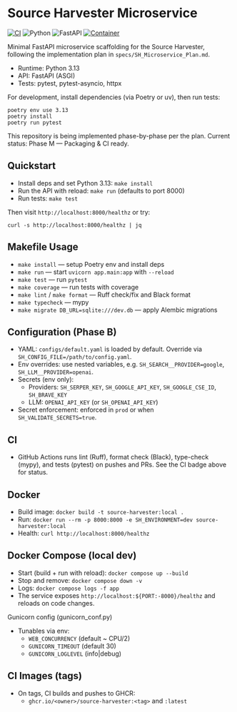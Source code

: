 # Source Harvester Microservice

[![CI](https://github.com/hopchouinard/1-source_harvester/actions/workflows/ci.yml/badge.svg)](https://github.com/hopchouinard/1-source_harvester/actions/workflows/ci.yml)
![Python](https://img.shields.io/badge/Python-3.13-blue)
![FastAPI](https://img.shields.io/badge/FastAPI-ASGI-brightgreen)
[![Container](https://img.shields.io/badge/Container-GHCR-informational)](https://ghcr.io/hopchouinard/source-harvester)

Minimal FastAPI microservice scaffolding for the Source Harvester, following the implementation plan in `specs/SH_Microservice_Plan.md`.

- Runtime: Python 3.13
- API: FastAPI (ASGI)
- Tests: pytest, pytest-asyncio, httpx

For development, install dependencies (via Poetry or uv), then run tests:

```
poetry env use 3.13
poetry install
poetry run pytest
```

This repository is being implemented phase-by-phase per the plan. Current status: Phase M — Packaging & CI ready.

## Quickstart
- Install deps and set Python 3.13: `make install`
- Run the API with reload: `make run` (defaults to port 8000)
- Run tests: `make test`

Then visit `http://localhost:8000/healthz` or try:

```
curl -s http://localhost:8000/healthz | jq
```

## Makefile Usage
- `make install` — setup Poetry env and install deps
- `make run` — start `uvicorn app.main:app` with `--reload`
- `make test` — run `pytest`
- `make coverage` — run tests with coverage
- `make lint` / `make format` — Ruff check/fix and Black format
- `make typecheck` — mypy
- `make migrate DB_URL=sqlite:///dev.db` — apply Alembic migrations

## Configuration (Phase B)
- YAML: `configs/default.yaml` is loaded by default. Override via `SH_CONFIG_FILE=/path/to/config.yaml`.
- Env overrides: use nested variables, e.g. `SH_SEARCH__PROVIDER=google`, `SH_LLM__PROVIDER=openai`.
- Secrets (env only):
  - Providers: `SH_SERPER_KEY`, `SH_GOOGLE_API_KEY`, `SH_GOOGLE_CSE_ID`, `SH_BRAVE_KEY`
  - LLM: `OPENAI_API_KEY` (or `SH_OPENAI_API_KEY`)
- Secret enforcement: enforced in `prod` or when `SH_VALIDATE_SECRETS=true`.

## CI
- GitHub Actions runs lint (Ruff), format check (Black), type-check (mypy), and tests (pytest) on pushes and PRs. See the CI badge above for status.

## Docker
- Build image: `docker build -t source-harvester:local .`
- Run: `docker run --rm -p 8000:8000 -e SH_ENVIRONMENT=dev source-harvester:local`
- Health: `curl http://localhost:8000/healthz`

## Docker Compose (local dev)
- Start (build + run with reload): `docker compose up --build`
- Stop and remove: `docker compose down -v`
- Logs: `docker compose logs -f app`
- The service exposes `http://localhost:${PORT:-8000}/healthz` and reloads on code changes.

Gunicorn config (gunicorn_conf.py)
- Tunables via env:
  - `WEB_CONCURRENCY` (default ~ CPU/2)
  - `GUNICORN_TIMEOUT` (default 30)
  - `GUNICORN_LOGLEVEL` (info|debug)

## CI Images (tags)
- On tags, CI builds and pushes to GHCR:
  - `ghcr.io/<owner>/source-harvester:<tag>` and `:latest`
